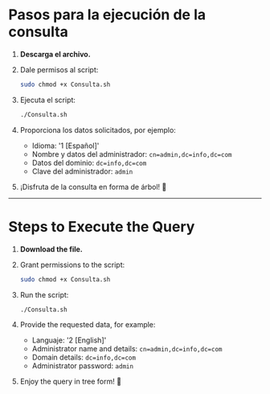 # Pasos para la ejecución de la consulta

1. **Descarga el archivo.**
2. Dale permisos al script:

   ```bash
   sudo chmod +x Consulta.sh
   ```

3. Ejecuta el script:

   ```bash
   ./Consulta.sh
   ```

4. Proporciona los datos solicitados, por ejemplo:

   - Idioma: '1 [Español]'
   - Nombre y datos del administrador: `cn=admin,dc=info,dc=com`
   - Datos del dominio: `dc=info,dc=com`
   - Clave del administrador: `admin`

6. ¡Disfruta de la consulta en forma de árbol! 🎉

---

# Steps to Execute the Query

1. **Download the file.**
2. Grant permissions to the script:

   ```bash
   sudo chmod +x Consulta.sh
   ```

3. Run the script:

   ```bash
   ./Consulta.sh
   ```

4. Provide the requested data, for example:

   - Languaje: '2 [English]'
   - Administrator name and details: `cn=admin,dc=info,dc=com`
   - Domain details: `dc=info,dc=com`
   - Administrator password: `admin`

5. Enjoy the query in tree form! 🎉
